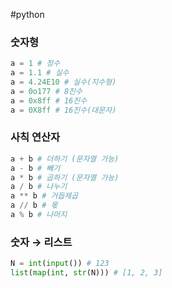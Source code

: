 ---
---
#python 

### 숫자형
```python
a = 1 # 정수
a = 1.1 # 실수
a = 4.24E10 # 실수(지수형)
a = 0o177 # 8진수
a = 0x8ff # 16진수
a = 0X8ff # 16진수(대문자)
```
### 사칙 연산자

```python
a + b # 더하기 (문자열 가능)
a - b # 빼기
a * b # 곱하기 (문자열 가능)
a / b # 나누기
a ** b # 거듭제곱
a // b # 몫
a % b # 나머지
```

### 숫자 → 리스트
```python
N = int(input()) # 123
list(map(int, str(N))) # [1, 2, 3]
```